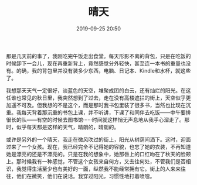 ﻿---
layout: post
title: 晴天
date: 2019-09-25 20:50
categories: essay
tags: 生活 情感
---

那是几天前的事了，我刚吃完午饭走出食堂。每天形影不离的背包，只是在吃饭的时候卸下一会儿，现在再重新背上，竟然感觉分外轻快，甚至连一本书的重量也没有。的确，我的背包里并没有装多少东西，电脑、日记本、Kindle和水杯，就这些了。

我想那天天气一定很好，淡蓝色的天空，堆聚成团的白云，还有灿烂的阳光。在这任谁也常见的秋日里，我突然想到了过去，走在没有高楼遮拦的街上，天空似乎更加遥不可及。但我想的不是这个，而是那时我书包里装了很多书，当然也比现在沉重。我每天背着那沉重的书包上课，并不听讲，下课了和同伴去吃饭——中午要排很长的队——有空的时候去图书馆······时间就这样悄无声息地从我手心溜走了。那时，似乎每天都是这样的天气，晴朗的，晴朗的。

或许是另外的一个晴天，我走在微风吹过的街上，阳光从树荫间洒下。这时，迎面过来了一个女孩。现在，我已经完全不记得她的容貌，也忘了她的衣装，不再知道她是漂亮的还是不漂亮的。只是在我的想象中，她那唇上的口红吻在了秋天的脸颊上。那时候我有一种感觉，不管这个女孩来自何方，又去往何处，不管我们是否相识，我觉得生活至少也有美好的一面，纵然我不能经常拥有它。街上的人来来往往，他们在微笑，他们在说话。我穿过阳光，习惯性地打着喷嚏。



